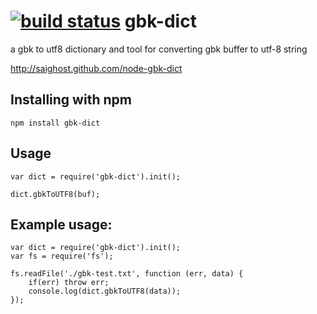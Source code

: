 [![build status](https://secure.travis-ci.org/saighost/node-gbk-dict.png)](http://travis-ci.org/saighost/node-gbk-dict)
gbk-dict
==================

a gbk to utf8 dictionary and tool for converting gbk buffer to utf-8 string

http://saighost.github.com/node-gbk-dict

Installing with npm
---------------
	npm install gbk-dict

Usage
---------------
```
var dict = require('gbk-dict').init();

dict.gbkToUTF8(buf);
```

Example usage:
---------------
```
var dict = require('gbk-dict').init();
var fs = require('fs');

fs.readFile('./gbk-test.txt', function (err, data) {
	if(err) throw err;
    console.log(dict.gbkToUTF8(data));
});
```